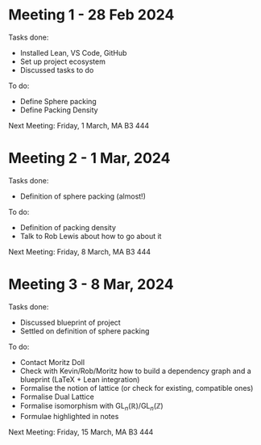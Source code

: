 # Meeting 1 - 28 Feb 2024

Tasks done:

* Installed Lean, VS Code, GitHub
* Set up project ecosystem
* Discussed tasks to do

To do:

* Define Sphere packing
* Define Packing Density

Next Meeting: Friday, 1 March, MA B3 444

# Meeting 2 - 1 Mar, 2024

Tasks done:

* Definition of sphere packing (almost!)

To do:

* Definition of packing density
* Talk to Rob Lewis about how to go about it

Next Meeting: Friday, 8 March, MA B3 444

# Meeting 3 - 8 Mar, 2024

Tasks done:

* Discussed blueprint of project
* Settled on definition of sphere packing

To do:

* Contact Moritz Doll
* Check with Kevin/Rob/Moritz how to build a dependency graph and a blueprint (LaTeX + Lean integration)
* Formalise the notion of lattice (or check for existing, compatible ones)
* Formalise Dual Lattice
* Formalise isomorphism with $\mathrm{GL}_n(\mathbb{R}) / \mathrm{GL}_n(\mathbb{Z})$
* Formulae highlighted in notes

Next Meeting: Friday, 15 March, MA B3 444
